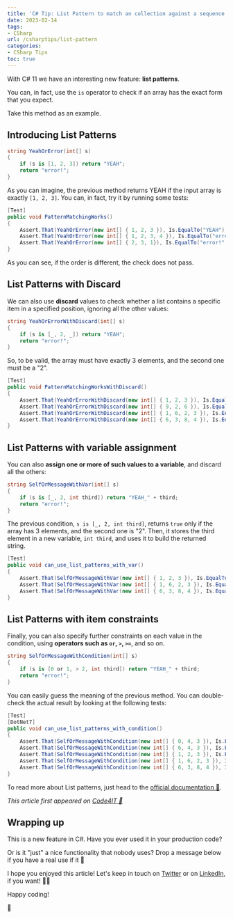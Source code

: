 ```yaml
---
title: 'C# Tip: List Pattern to match an collection against a sequence of patterns'
date: 2023-02-14
tags:
- CSharp
url: /csharptips/list-pattern
categories:
- CSharp Tips
toc: true
---
```


With C# 11 we have an interesting new feature: **list patterns**.

You can, in fact, use the `is` operator to check if an array has the exact form that you expect.

Take this method as an example.

## Introducing List Patterns

```cs
string YeahOrError(int[] s)
{
    if (s is [1, 2, 3]) return "YEAH";
    return "error!";
}
```

As you can imagine, the previous method returns YEAH if the input array is exactly `[1, 2, 3]`. You can, in fact, try it by running some tests:

```cs
[Test]
public void PatternMatchingWorks()
{
    Assert.That(YeahOrError(new int[] { 1, 2, 3 }), Is.EqualTo("YEAH"));
    Assert.That(YeahOrError(new int[] { 1, 2, 3, 4 }), Is.EqualTo("error!"));
    Assert.That(YeahOrError(new int[] { 2, 3, 1}), Is.EqualTo("error!"));
}
```

As you can see, if the order is different, the check does not pass.

## List Patterns with Discard

We can also use **discard** values to check whether a list contains a specific item in a specified position, ignoring all the other values:

```cs
string YeahOrErrorWithDiscard(int[] s)
{
    if (s is [_, 2, _]) return "YEAH";
    return "error!";
}
```

So, to be valid, the array must have exactly 3 elements, and the second one must be a "2".

```cs
[Test]
public void PatternMatchingWorksWithDiscard()
{
    Assert.That(YeahOrErrorWithDiscard(new int[] { 1, 2, 3 }), Is.EqualTo("YEAH"));
    Assert.That(YeahOrErrorWithDiscard(new int[] { 9, 2, 6 }), Is.EqualTo("YEAH"));
    Assert.That(YeahOrErrorWithDiscard(new int[] { 1, 6, 2, 3 }), Is.EqualTo("error!"));
    Assert.That(YeahOrErrorWithDiscard(new int[] { 6, 3, 8, 4 }), Is.EqualTo("error!"));
}
```

## List Patterns with variable assignment

You can also **assign one or more of such values to a variable**, and discard all the others:

```cs
string SelfOrMessageWithVar(int[] s)
{
    if (s is [_, 2, int third]) return "YEAH_" + third;
    return "error!";
}
```

The previous condition, `s is [_, 2, int third]`, returns `true` only if the array has 3 elements, and the second one is "2". Then, it stores the third element in a new variable, `int third`, and uses it to build the returned string.

```cs
[Test]
public void can_use_list_patterns_with_var()
{
    Assert.That(SelfOrMessageWithVar(new int[] { 1, 2, 3 }), Is.EqualTo("YEAH_3"));
    Assert.That(SelfOrMessageWithVar(new int[] { 1, 6, 2, 3 }), Is.EqualTo("error!"));
    Assert.That(SelfOrMessageWithVar(new int[] { 6, 3, 8, 4 }), Is.EqualTo("error!"));
}
```

## List Patterns with item constraints

Finally, you can also specify further constraints on each value in the condition, using **operators such as `or`, `>`, `>=`**, and so on.

```cs
string SelfOrMessageWithCondition(int[] s)
{
    if (s is [0 or 1, > 2, int third]) return "YEAH_" + third;
    return "error!";
}
```

You can easily guess the meaning of the previous method. You can double-check the actual result by looking at the following tests:

```cs
[Test]
[DotNet7]
public void can_use_list_patterns_with_condition()
{
    Assert.That(SelfOrMessageWithCondition(new int[] { 0, 4, 3 }), Is.EqualTo("YEAH_3"));
    Assert.That(SelfOrMessageWithCondition(new int[] { 6, 4, 3 }), Is.EqualTo("error!"));
    Assert.That(SelfOrMessageWithCondition(new int[] { 1, 2, 3 }), Is.EqualTo("error!"));
    Assert.That(SelfOrMessageWithCondition(new int[] { 1, 6, 2, 3 }), Is.EqualTo("error!"));
    Assert.That(SelfOrMessageWithCondition(new int[] { 6, 3, 8, 4 }), Is.EqualTo("error!"));
}
```

To read more about List patterns, just head to the [official documentation 🔗](https://learn.microsoft.com/en-us/dotnet/csharp/language-reference/operators/patterns#list-patterns).

_This article first appeared on [Code4IT 🐧](https://www.code4it.dev/)_

## Wrapping up

This is a new feature in C#. Have you ever used it in your production code?

Or is it "just" a nice functionality that nobody uses? Drop a message below if you have a real use if it 📩

I hope you enjoyed this article! Let's keep in touch on [Twitter](https://twitter.com/BelloneDavide) or on [LinkedIn](https://www.linkedin.com/in/BelloneDavide/), if you want! 🤜🤛

Happy coding!

🐧
